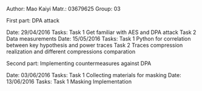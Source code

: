 Author: Mao Kaiyi
Matr.: 03679625
Group: 03

First part: DPA attack

Date: 29/04/2016
Tasks:
Task 1 Get familiar with AES and DPA attack
Task 2 Data measurements
Date: 15/05/2016
Tasks:
Task 1 Python for correlation between key hypothesis and power traces
Task 2 Traces compression realization and different compressions comparation


Second part: Implementing countermeasures against DPA

Date: 03/06/2016
Tasks:
Task 1 Collecting materials for masking
Date: 13/06/2016
Tasks:
Task 1 Masking Implementation 
